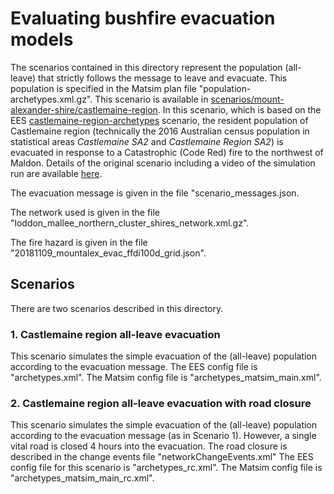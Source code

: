 # Evaluating bushfire evacuation models

The scenarios contained in this directory represent the population (all-leave) that strictly follows the message to leave and evacuate.
This population is specified in the Matsim plan file "population-archetypes.xml.gz".
This scenario is available in [scenarios/mount-alexander-shire/castlemaine-region](scenarios/mount-alexander-shire/castlemaine-region).
In this scenario, which is based on the EES [castlemaine-region-archetypes](https://github.com/agentsoz/ees/tree/master/scenarios/mount-alexander-shire/castlemaine-region-archetypes) scenario, the resident population of Castlemaine region (technically the 2016 Australian census population in statistical areas *Castlemaine SA2* and *Castlemaine Region SA2*) is evacuated in response to a Catastrophic (Code Red) fire to the northwest of Maldon. Details of the original scenario including a video of the simulation run are available [here](https://github.com/agentsoz/ees/blob/master/scenarios/mount-alexander-shire/castlemaine-region-archetypes/README.md#commit-495a7f8--9-sep-2019).

The evacuation message is given in the file "scenario_messages.json.

The network used is given in the file "loddon_mallee_northern_cluster_shires_network.xml.gz".

The fire hazard  is given in the file "20181109_mountalex_evac_ffdi100d_grid.json".

 
## Scenarios
There are two scenarios described in this directory.

### 1. Castlemaine region all-leave evacuation

This scenario simulates the simple evacuation of the (all-leave) population according to the evacuation message.
The EES config file is "archetypes.xml".
The Matsim config file is "archetypes_matsim_main.xml".

### 2. Castlemaine region all-leave evacuation  with road closure

This scenario simulates the simple evacuation of the (all-leave) population according to the evacuation message (as in Scenario 1).
However, a single vital road is closed 4 hours into the evacuation.
The road closure is described in the change events file "networkChangeEvents.xml"
The EES config file for this scenario is "archetypes_rc.xml".
The Matsim config file is "archetypes_matsim_main_rc.xml".

